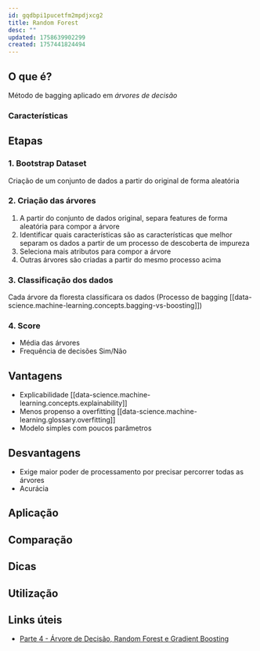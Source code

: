 ```yaml
---
id: gqdbpi1pucetfm2mpdjxcg2
title: Random Forest
desc: ""
updated: 1758639902299
created: 1757441824494
---
```


## O que é?

Método de bagging aplicado em _árvores de decisão_

### Características

## Etapas

### 1. Bootstrap Dataset

Criação de um conjunto de dados a partir do original de forma aleatória

### 2. Criação das árvores

1. A partir do conjunto de dados original, separa features de forma aleatória para compor a árvore
2. Identificar quais características são as características que melhor separam os dados a partir de um processo de descoberta de impureza
3. Seleciona mais atributos para compor a árvore
4. Outras árvores são criadas a partir do mesmo processo acima

### 3. Classificação dos dados

Cada árvore da floresta classificara os dados (Processo de bagging [[data-science.machine-learning.concepts.bagging-vs-boosting]])

### 4. Score

- Média das árvores
- Frequência de decisões Sim/Não

## Vantagens

- Explicabilidade [[data-science.machine-learning.concepts.explainability]]
- Menos propenso a overfitting [[data-science.machine-learning.glossary.overfitting]]
- Modelo simples com poucos parâmetros

## Desvantagens

- Exige maior poder de processamento por precisar percorrer todas as árvores
- Acurácia

## Aplicação

## Comparação

## Dicas

## Utilização

## Links úteis

- [Parte 4 - Árvore de Decisão, Random Forest e Gradient Boosting](https://www.youtube.com/watch?v=noy13V1nTz4)

